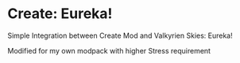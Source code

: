 # Create: Eureka!

Simple Integration between Create Mod and Valkyrien Skies: Eureka!

Modified for my own modpack with higher Stress requirement
